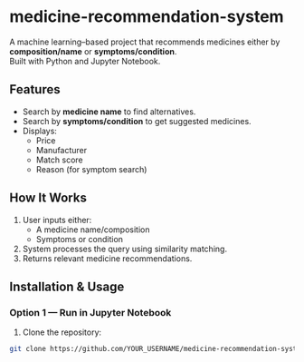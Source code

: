 # medicine-recommendation-system

A machine learning–based project that recommends medicines either by **composition/name** or **symptoms/condition**.  
Built with Python and Jupyter Notebook.

## Features
- Search by **medicine name** to find alternatives.
- Search by **symptoms/condition** to get suggested medicines.
- Displays:
  - Price
  - Manufacturer
  - Match score
  - Reason (for symptom search)

## How It Works
1. User inputs either:
   - A medicine name/composition
   - Symptoms or condition
2. System processes the query using similarity matching.
3. Returns relevant medicine recommendations.

## Installation & Usage
### Option 1 — Run in Jupyter Notebook
1. Clone the repository:
```bash
git clone https://github.com/YOUR_USERNAME/medicine-recommendation-system.git
